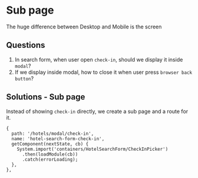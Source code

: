 # Sub page
The huge difference between Desktop and Mobile is the screen

## Questions

1. In search form, when user open `check-in`, should we display it inside `modal`?
1. If we display inside modal, how to close it when user press `browser back button`?

## Solutions - Sub page
Instead of showing `check-in` directly, we create a sub page and a route for it.

```JS
{
  path: '/hotels/modal/check-in',
  name: 'hotel-search-form-check-in',
  getComponent(nextState, cb) {
    System.import('containers/HotelSearchForm/CheckInPicker')
      .then(loadModule(cb))
      .catch(errorLoading);
  },
},
```